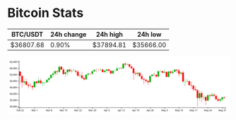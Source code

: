 # Bitcoin Stats

BTC/USDT|24h change|24h high|24h low|
|---|---|---|---|
|$36807.68|0.90%|$37894.81|$35666.00|

<img src="./chart.svg">
